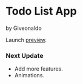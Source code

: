 # Todo List App
by Giveonaldo

Launch [preview](https://todo-list-preview.vercel.app/).

### Next Update
- Add more features.
- Animations.
